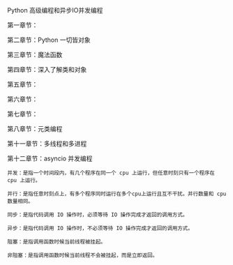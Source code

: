 Python 高级编程和异步IO并发编程

第一章节：

第二章节：Python 一切皆对象

第三章节：魔法函数

第四章节：深入了解类和对象

第五章节：

第六章节：

第七章节：

第八章节：元类编程

第十一章节：多线程和多进程

第十二章节：asyncio 并发编程

    并发：是指一个时间段内，有几个程序在同一个 cpu 上运行，但任意时刻只有一个程序在 cpu 上运行。
    
    并行：是指任意时刻点上，有多个程序同时运行在多个cpu上运行且互不干扰。并行数量和 cpu 数量相同。
    
    同步：是指代码调用 IO 操作时，必须等待 IO 操作完成才返回的调用方式。
    
    异步：是指代码调用 IO 操作时，不必须等待 IO 操作完成才返回的调用方式。
    
    阻塞：是指调用函数时候当前线程被挂起。
    
    非阻塞：是指调用函数时候当前线程不会被挂起，而是立即返回。